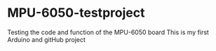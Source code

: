 # MPU-6050-testproject
Testing the code and function of the MPU-6050 board
This is my first Arduino and gitHub project
